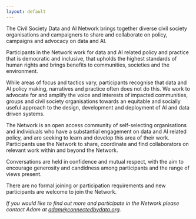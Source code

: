 ```yaml
---
layout: default
---
```

The Civil Society Data and AI Network brings together diverse civil society organisations and campaigners to share and collaborate on policy, campaigns and advocacy on data and AI. 

Participants in the Network work for data and AI related policy and practice that is democratic and inclusive, that upholds the highest standards of human rights and brings benefits to communities, societies and the environment.

While areas of focus and tactics vary, participants recognise that data and AI policy making, narratives and practice often does not do this. We work to advocate for and amplify the voice and interests of impacted communities, groups and civil society organisations towards an equitable and socially useful approach to the design, development and deployment of AI and data driven systems.

The Network is an open access community of self-selecting organisations and individuals who have a substantial engagement on data and AI related policy, and are seeking to learn and develop this area of their work. Participants use the Network to share, coordinate and find collaborators on relevant work within and beyond the Network. 

Conversations are held in confidence and mutual respect, with the aim to encourage generosity and candidness among participants and the range of views present. 

There are no formal joining or participation requirements and new participants are welcome to join the Network.

*If you would like to find out more and participate in the Network please contact Adam at [adam@connectedbydata.org](mailto:adam@connectedbydata.org).*